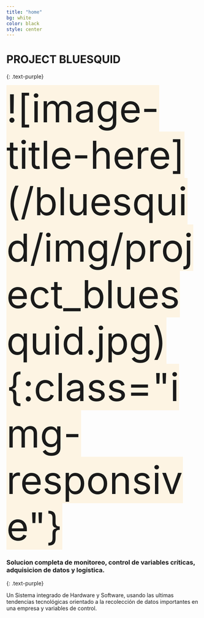 ```yaml
---
title: "home"
bg: white
color: black
style: center
---
```


# PROJECT BLUESQUID
{: .text-purple}

<span class="fa-stack subtlecircle" style="font-size:100px; background:rgba(255,166,0,0.1)">
  ![image-title-here](/bluesquid/img/project_bluesquid.jpg){:class="img-responsive"}
</span>

### Solucion completa de monitoreo, control de variables críticas, adquisicion de datos y logistica.
{: .text-purple}


Un Sistema integrado de Hardware y Software, usando las ultimas tendencias tecnológicas orientado a la recolección de datos importantes en una empresa y variables de control.


